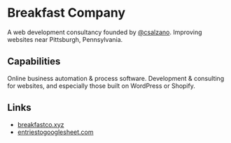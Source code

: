 # Breakfast Company

A web development consultancy founded by [@csalzano](https://github.com/csalzano). Improving websites near Pittsburgh, Pennsylvania.

## Capabilities

Online business automation & process software. Development & consulting for websites, and especially those built on WordPress or Shopify.

## Links

- [breakfastco.xyz](https://breakfastco.xyz)
- [entriestogooglesheet.com](https://entriestogooglesheet.com)
